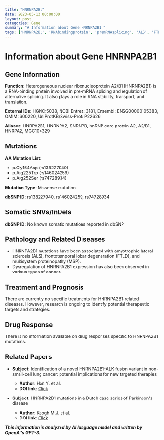 ```yaml
---
title: "HNRNPA2B1"
date: 2023-05-13 00:00:00
layout: post
categories: Gene
summary: "# Information about Gene HNRNPA2B1 "
tags: ['HNRNPA2B1', 'RNAbindingprotein', 'premRNAsplicing', 'ALS', 'FTLD', 'MSP', 'cancer', 'therapeutictargets']
---
```


# Information about Gene HNRNPA2B1 

## Gene Information 

**Function**: Heterogeneous nuclear ribonucleoprotein A2/B1 (HNRNPA2B1) is a RNA-binding protein involved in pre-mRNA splicing and regulation of alternative splicing. It also plays a role in RNA stability, transport, and translation. 

**External IDs**: HGNC:5038, NCBI Entrez: 3181, Ensembl: ENSG00000105383, OMIM: 600220, UniProtKB/Swiss-Prot: P22626

**Aliases**: HNRPA2B1, HNRNPA2, SNRNPB, hnRNP core protein A2, A2/B1, HNRPA2, MGC104329

## Mutations 

**AA Mutation List**:
- p.Gly154Asp (rs138227940)
- p.Arg225Trp (rs146024259)
- p.Arg252Ser (rs74728934)

**Mutation Type**: Missense mutation 

**dbSNP ID**: rs138227940, rs146024259, rs74728934

## Somatic SNVs/InDels 

**dbSNP ID**: No known somatic mutations reported in dbSNP 

## Pathology and Related Diseases 

- HNRNPA2B1 mutations have been associated with amyotrophic lateral sclerosis (ALS), frontotemporal lobar degeneration (FTLD), and multisystem proteinopathy (MSP). 
- Dysregulation of HNRNPA2B1 expression has also been observed in various types of cancer.

## Treatment and Prognosis 

There are currently no specific treatments for HNRNPA2B1-related diseases. However, research is ongoing to identify potential therapeutic targets and strategies.

## Drug Response 

There is no information available on drug responses specific to HNRNPA2B1 mutations.

## Related Papers 

- **Subject**: Identification of a novel HNRNPA2B1-ALK fusion variant in non-small-cell lung cancer: potential implications for new targeted therapies 
    - **Author**: Han Y. et al. 
    - **DOI link**: [Click](https://doi.org/10.2217/lmt.15.74)
    
- **Subject**: HNRNPA2B1 mutations in a Dutch case series of Parkinson's disease 
    - **Author**: Keogh M.J. et al. 
    - **DOI link**: [Click](https://doi.org/10.1002/mds.26071)

**_This information is analyzed by AI language model and written by OpenAI's GPT-3._**